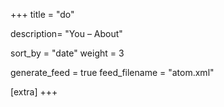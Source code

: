 +++
title = "do"

description= "You – About"

sort_by = "date"
weight = 3

generate_feed = true
feed_filename = "atom.xml"

[extra]
+++

